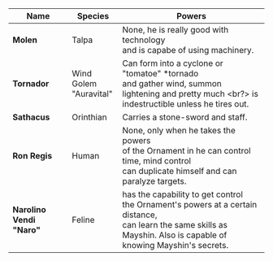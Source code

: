 |Name|Species|Powers|
|---|---|---|
|**Molen**| Talpa | None, he is really good with technology <br/> and is capabe of using machinery. |
|**Tornador**| Wind Golem <br/> "Auravital" | Can form into a cyclone or "tomatoe" *tornado <br/> and gather wind, summon lightening and pretty much <br?> is indestructible unless he tires out.
|**Sathacus**| Orinthian <br/> | Carries a stone-sword and staff.
|**Ron Regis**| Human | None, only when he takes the powers <br/> of the Ornament in he can control time, mind control <br/> can duplicate himself and can paralyze targets. 
|**Narolino Vendi "Naro"**| Feline | has the capability to get control <br/> the Ornament's powers at a certain distance, <br/>  can learn the same skills as Mayshin. Also is capable of knowing Mayshin's secrets.


